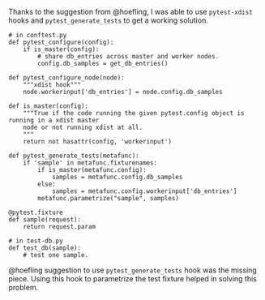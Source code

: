Thanks to the suggestion from @hoefling, I was able to use `pytest-xdist` hooks and `pytest_generate_tests` to get a working solution.

    # in conftest.py
    def pytest_configure(config):
        if is_master(config):
            # share db_entries across master and worker nodes.
            config.db_samples = get_db_entries()

    def pytest_configure_node(node):
        """xdist hook"""
        node.workerinput['db_entries'] = node.config.db_samples

    def is_master(config):
        """True if the code running the given pytest.config object is running in a xdist master
        node or not running xdist at all.
        """
        return not hasattr(config, 'workerinput')

    def pytest_generate_tests(metafunc):
        if 'sample' in metafunc.fixturenames:
            if is_master(metafunc.config):
                samples = metafunc.config.db_samples
            else:
                samples = metafunc.config.workerinput['db_entries']
            metafunc.parametrize("sample", samples)

    @pytest.fixture
    def sample(request):
        return request.param

    # in test-db.py
    def test_db(sample):
        # test one sample.

@hoefling suggestion to use `pytest_generate_tests` hook was the missing piece. Using this hook to parametrize the test fixture helped in solving this problem.
